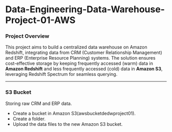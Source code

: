 # Data-Engineering-Data-Warehouse-Project-01-AWS
### **Project Overview**
This project aims to build a centralized data warehouse on Amazon Redshift, integrating data from CRM (Customer Relationship Management) and ERP (Enterprise Resource Planning) systems. The solution ensures cost-effective storage by keeping frequently accessed (warm) data in **Amazon Redshift** and less frequently accessed (cold) data in **Amazon S3**, leveraging Redshift Spectrum for seamless querying.

---

### **S3 Bucket**
Storing raw CRM and ERP data.
- Create a bucket in Amazon S3(awsbucketdedwproject01).
- Create a folder.
- Upload the data files to the new Amazon S3 bucket.

